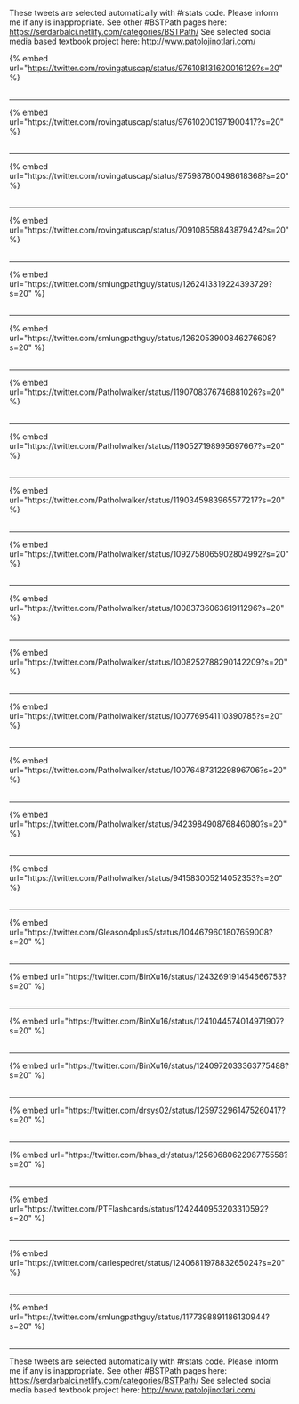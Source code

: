 

These tweets are selected automatically with #rstats code. Please inform me if any is inappropriate.
See other #BSTPath pages here: https://serdarbalci.netlify.com/categories/BSTPath/ 
See selected social media based textbook project here: http://www.patolojinotlari.com/

{% embed url="https://twitter.com/rovingatuscap/status/976108131620016129?s=20" %}<br>
<br>
<hr>
{% embed url="https://twitter.com/rovingatuscap/status/976102001971900417?s=20" %}<br>
<br>
<hr>
{% embed url="https://twitter.com/rovingatuscap/status/975987800498618368?s=20" %}<br>
<br>
<hr>
{% embed url="https://twitter.com/rovingatuscap/status/709108558843879424?s=20" %}<br>
<br>
<hr>
{% embed url="https://twitter.com/smlungpathguy/status/1262413319224393729?s=20" %}<br>
<br>
<hr>
{% embed url="https://twitter.com/smlungpathguy/status/1262053900846276608?s=20" %}<br>
<br>
<hr>
{% embed url="https://twitter.com/Patholwalker/status/1190708376746881026?s=20" %}<br>
<br>
<hr>
{% embed url="https://twitter.com/Patholwalker/status/1190527198995697667?s=20" %}<br>
<br>
<hr>
{% embed url="https://twitter.com/Patholwalker/status/1190345983965577217?s=20" %}<br>
<br>
<hr>
{% embed url="https://twitter.com/Patholwalker/status/1092758065902804992?s=20" %}<br>
<br>
<hr>
{% embed url="https://twitter.com/Patholwalker/status/1008373606361911296?s=20" %}<br>
<br>
<hr>
{% embed url="https://twitter.com/Patholwalker/status/1008252788290142209?s=20" %}<br>
<br>
<hr>
{% embed url="https://twitter.com/Patholwalker/status/1007769541110390785?s=20" %}<br>
<br>
<hr>
{% embed url="https://twitter.com/Patholwalker/status/1007648731229896706?s=20" %}<br>
<br>
<hr>
{% embed url="https://twitter.com/Patholwalker/status/942398490876846080?s=20" %}<br>
<br>
<hr>
{% embed url="https://twitter.com/Patholwalker/status/941583005214052353?s=20" %}<br>
<br>
<hr>
{% embed url="https://twitter.com/Gleason4plus5/status/1044679601807659008?s=20" %}<br>
<br>
<hr>
{% embed url="https://twitter.com/BinXu16/status/1243269191454666753?s=20" %}<br>
<br>
<hr>
{% embed url="https://twitter.com/BinXu16/status/1241044574014971907?s=20" %}<br>
<br>
<hr>
{% embed url="https://twitter.com/BinXu16/status/1240972033363775488?s=20" %}<br>
<br>
<hr>
{% embed url="https://twitter.com/drsys02/status/1259732961475260417?s=20" %}<br>
<br>
<hr>
{% embed url="https://twitter.com/bhas_dr/status/1256968062298775558?s=20" %}<br>
<br>
<hr>
{% embed url="https://twitter.com/PTFlashcards/status/1242440953203310592?s=20" %}<br>
<br>
<hr>
{% embed url="https://twitter.com/carlespedret/status/1240681197883265024?s=20" %}<br>
<br>
<hr>
{% embed url="https://twitter.com/smlungpathguy/status/1177398891186130944?s=20" %}<br>
<br>
<hr>


These tweets are selected automatically with #rstats code. Please inform me if any is inappropriate.
See other #BSTPath pages here: https://serdarbalci.netlify.com/categories/BSTPath/ 
See selected social media based textbook project here: http://www.patolojinotlari.com/
